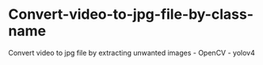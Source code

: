 # Convert-video-to-jpg-file-by-class-name
Convert video to jpg file by extracting unwanted images - OpenCV - yolov4 
